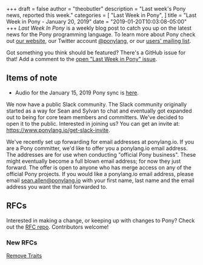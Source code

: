 +++
draft = false
author = "theobutler"
description = "Last week's Pony news, reported this week."
categories = [
    "Last Week in Pony",
]
title = "Last Week in Pony - January 20, 2019"
date = "2019-01-20T10:03:08-05:00"
+++
_Last Week In Pony_ is a weekly blog post to catch you up on the latest news for the Pony programming language. To learn more about Pony check out [our website](ponylang.io), our Twitter account [@ponylang](https://twitter.com/ponylang), or our [users' mailing list](https://pony.groups.io/g/user).

Got something you think should be featured? There's a GitHub issue for that! Add a comment to the [open "Last Week in Pony" issue](https://github.com/ponylang/ponylang.github.io/issues?q=is%3Aissue+is%3Aopen+label%3Alast-week-in-pony).
<!--more-->


## Items of note

- Audio for the January 15, 2019 Pony sync is [here](https://pony.groups.io/g/dev/files/Pony%20Sync/2019_01_15/pony_sync_january_15_2019.m4a).


We now have a public Slack community. The Slack community originally started as a way for Sean and Sylvan to chat and eventually got expanded out to being for core team members and committers. We've decided to open it to the public. Interested in joining us? You can get an invite at: https://www.ponylang.io/get-slack-invite.


We've recently set up forwarding for email addresses at ponylang.io. If you are a Pony committer, we'd like to offer you a ponylang.io email address. The addresses are for use when conducting "official Pony business". These might eventually become a full blown email address; for now they just forward. The offer is open to anyone who has merge access on any of the official Pony projects. If you would like a ponylang.io email address, please email sean.allen@ponylang.io with your first name, last name and the email address you want the mail forwarded to.

## RFCs

Interested in making a change, or keeping up with changes to Pony? Check out the [RFC repo](https://github.com/ponylang/rfcs). Contributors welcome!

### New RFCs

[Remove Traits](https://github.com/ponylang/rfcs/pull/138)
